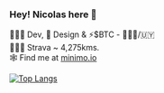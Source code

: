 ### Hey! Nicolas here 👋 

🧑🏽‍💻 Dev, 🎨 Design & ⚡️$BTC - 📍🇧🇷/🇺🇾<br>
🚴🏼‍♂️ Strava ~ 4,275kms.<br>
🕸 Find me at [minimo.io](https://minimo.io)

[![Top Langs](https://github-readme-stats.vercel.app/api/top-langs/?username=minimo-io&layout=compact&show_icons=true)](https://github.com/anuraghazra/github-readme-stats)
